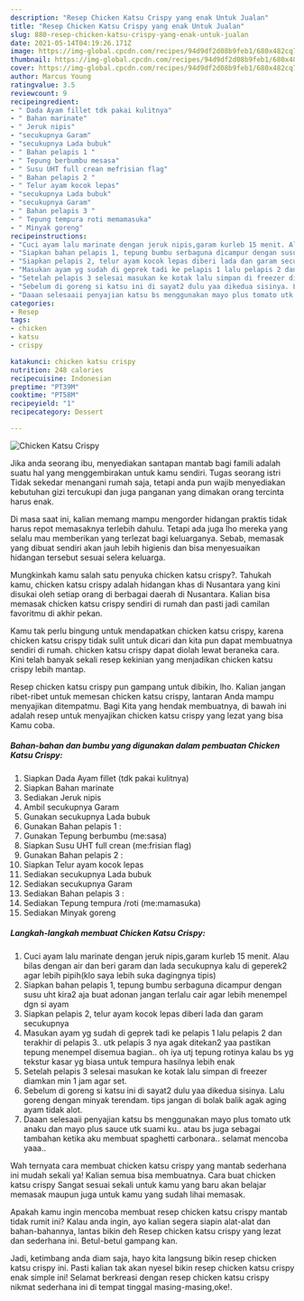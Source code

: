 ```yaml
---
description: "Resep Chicken Katsu Crispy yang enak Untuk Jualan"
title: "Resep Chicken Katsu Crispy yang enak Untuk Jualan"
slug: 880-resep-chicken-katsu-crispy-yang-enak-untuk-jualan
date: 2021-05-14T04:19:26.171Z
image: https://img-global.cpcdn.com/recipes/94d9df2d08b9feb1/680x482cq70/chicken-katsu-crispy-foto-resep-utama.jpg
thumbnail: https://img-global.cpcdn.com/recipes/94d9df2d08b9feb1/680x482cq70/chicken-katsu-crispy-foto-resep-utama.jpg
cover: https://img-global.cpcdn.com/recipes/94d9df2d08b9feb1/680x482cq70/chicken-katsu-crispy-foto-resep-utama.jpg
author: Marcus Young
ratingvalue: 3.5
reviewcount: 9
recipeingredient:
- " Dada Ayam fillet tdk pakai kulitnya"
- " Bahan marinate"
- " Jeruk nipis"
- "secukupnya Garam"
- "secukupnya Lada bubuk"
- " Bahan pelapis 1 "
- " Tepung berbumbu mesasa"
- " Susu UHT full crean mefrisian flag"
- " Bahan pelapis 2 "
- " Telur ayam kocok lepas"
- "secukupnya Lada bubuk"
- "secukupnya Garam"
- " Bahan pelapis 3 "
- " Tepung tempura roti memamasuka"
- " Minyak goreng"
recipeinstructions:
- "Cuci ayam lalu marinate dengan jeruk nipis,garam kurleb 15 menit. Alau bilas dengan air dan beri garam dan lada secukupnya kalu di geperek2 agar lebih pipih(klo saya lebih suka dagingnya tipis)"
- "Siapkan bahan pelapis 1, tepung bumbu serbaguna dicampur dengan susu uht kira2 aja buat adonan jangan terlalu cair agar lebih menempel dgn si ayam"
- "Siapkan pelapis 2, telur ayam kocok lepas diberi lada dan garam secukupnya"
- "Masukan ayam yg sudah di geprek tadi ke pelapis 1 lalu pelapis 2 dan terakhir di pelapis 3.. utk pelapis 3 nya agak ditekan2 yaa pastikan tepung menempel disemua bagian.. oh iya utj tepung rotinya kalau bs yg tekstur kasar yg biasa untuk tempura hasilnya lebih enak"
- "Setelah pelapis 3 selesai masukan ke kotak lalu simpan di freezer diamkan min 1 jam agar set."
- "Sebelum di goreng si katsu ini di sayat2 dulu yaa dikedua sisinya. Lalu goreng dengan minyak terendam. tips jangan di bolak balik agak aging ayam tidak alot."
- "Daaan selesaaii penyajian katsu bs menggunakan mayo plus tomato utk anaku dan mayo plus sauce utk suami ku.. atau bs juga sebagai tambahan ketika aku membuat spaghetti carbonara.. selamat mencoba yaaa.."
categories:
- Resep
tags:
- chicken
- katsu
- crispy

katakunci: chicken katsu crispy 
nutrition: 248 calories
recipecuisine: Indonesian
preptime: "PT39M"
cooktime: "PT58M"
recipeyield: "1"
recipecategory: Dessert

---
```



![Chicken Katsu Crispy](https://img-global.cpcdn.com/recipes/94d9df2d08b9feb1/680x482cq70/chicken-katsu-crispy-foto-resep-utama.jpg)

Jika anda seorang ibu, menyediakan santapan mantab bagi famili adalah suatu hal yang menggembirakan untuk kamu sendiri. Tugas seorang istri Tidak sekedar menangani rumah saja, tetapi anda pun wajib menyediakan kebutuhan gizi tercukupi dan juga panganan yang dimakan orang tercinta harus enak.

Di masa  saat ini, kalian memang mampu mengorder hidangan praktis tidak harus repot memasaknya terlebih dahulu. Tetapi ada juga lho mereka yang selalu mau memberikan yang terlezat bagi keluarganya. Sebab, memasak yang dibuat sendiri akan jauh lebih higienis dan bisa menyesuaikan hidangan tersebut sesuai selera keluarga. 



Mungkinkah kamu salah satu penyuka chicken katsu crispy?. Tahukah kamu, chicken katsu crispy adalah hidangan khas di Nusantara yang kini disukai oleh setiap orang di berbagai daerah di Nusantara. Kalian bisa memasak chicken katsu crispy sendiri di rumah dan pasti jadi camilan favoritmu di akhir pekan.

Kamu tak perlu bingung untuk mendapatkan chicken katsu crispy, karena chicken katsu crispy tidak sulit untuk dicari dan kita pun dapat membuatnya sendiri di rumah. chicken katsu crispy dapat diolah lewat beraneka cara. Kini telah banyak sekali resep kekinian yang menjadikan chicken katsu crispy lebih mantap.

Resep chicken katsu crispy pun gampang untuk dibikin, lho. Kalian jangan ribet-ribet untuk memesan chicken katsu crispy, lantaran Anda mampu menyajikan ditempatmu. Bagi Kita yang hendak membuatnya, di bawah ini adalah resep untuk menyajikan chicken katsu crispy yang lezat yang bisa Kamu coba.

<!--inarticleads1-->

##### Bahan-bahan dan bumbu yang digunakan dalam pembuatan Chicken Katsu Crispy:

1. Siapkan  Dada Ayam fillet (tdk pakai kulitnya)
1. Siapkan  Bahan marinate
1. Sediakan  Jeruk nipis
1. Ambil secukupnya Garam
1. Gunakan secukupnya Lada bubuk
1. Gunakan  Bahan pelapis 1 :
1. Gunakan  Tepung berbumbu (me:sasa)
1. Siapkan  Susu UHT full crean (me:frisian flag)
1. Gunakan  Bahan pelapis 2 :
1. Siapkan  Telur ayam kocok lepas
1. Sediakan secukupnya Lada bubuk
1. Sediakan secukupnya Garam
1. Sediakan  Bahan pelapis 3 :
1. Sediakan  Tepung tempura /roti (me:mamasuka)
1. Sediakan  Minyak goreng




<!--inarticleads2-->

##### Langkah-langkah membuat Chicken Katsu Crispy:

1. Cuci ayam lalu marinate dengan jeruk nipis,garam kurleb 15 menit. Alau bilas dengan air dan beri garam dan lada secukupnya kalu di geperek2 agar lebih pipih(klo saya lebih suka dagingnya tipis)
1. Siapkan bahan pelapis 1, tepung bumbu serbaguna dicampur dengan susu uht kira2 aja buat adonan jangan terlalu cair agar lebih menempel dgn si ayam
1. Siapkan pelapis 2, telur ayam kocok lepas diberi lada dan garam secukupnya
1. Masukan ayam yg sudah di geprek tadi ke pelapis 1 lalu pelapis 2 dan terakhir di pelapis 3.. utk pelapis 3 nya agak ditekan2 yaa pastikan tepung menempel disemua bagian.. oh iya utj tepung rotinya kalau bs yg tekstur kasar yg biasa untuk tempura hasilnya lebih enak
1. Setelah pelapis 3 selesai masukan ke kotak lalu simpan di freezer diamkan min 1 jam agar set.
1. Sebelum di goreng si katsu ini di sayat2 dulu yaa dikedua sisinya. Lalu goreng dengan minyak terendam. tips jangan di bolak balik agak aging ayam tidak alot.
1. Daaan selesaaii penyajian katsu bs menggunakan mayo plus tomato utk anaku dan mayo plus sauce utk suami ku.. atau bs juga sebagai tambahan ketika aku membuat spaghetti carbonara.. selamat mencoba yaaa..




Wah ternyata cara membuat chicken katsu crispy yang mantab sederhana ini mudah sekali ya! Kalian semua bisa membuatnya. Cara buat chicken katsu crispy Sangat sesuai sekali untuk kamu yang baru akan belajar memasak maupun juga untuk kamu yang sudah lihai memasak.

Apakah kamu ingin mencoba membuat resep chicken katsu crispy mantab tidak rumit ini? Kalau anda ingin, ayo kalian segera siapin alat-alat dan bahan-bahannya, lantas bikin deh Resep chicken katsu crispy yang lezat dan sederhana ini. Betul-betul gampang kan. 

Jadi, ketimbang anda diam saja, hayo kita langsung bikin resep chicken katsu crispy ini. Pasti kalian tak akan nyesel bikin resep chicken katsu crispy enak simple ini! Selamat berkreasi dengan resep chicken katsu crispy nikmat sederhana ini di tempat tinggal masing-masing,oke!.

